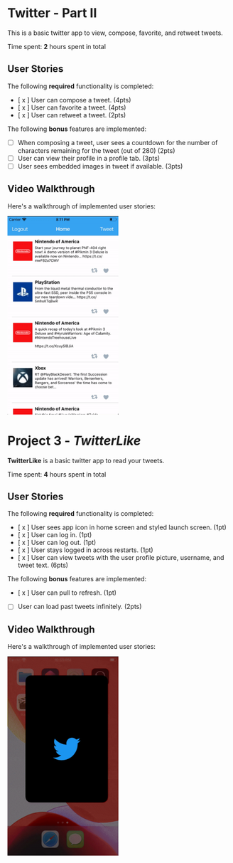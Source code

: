# Twitter - Part II

This is a basic twitter app to view, compose, favorite, and retweet tweets.

Time spent: **2** hours spent in total

## User Stories

The following **required** functionality is completed:

- [ x ] User can compose a tweet. (4pts)
- [ x ] User can favorite a tweet. (4pts)
- [ x ] User can retweet a tweet. (2pts)

The following **bonus** features are implemented:

- [ ] When composing a tweet, user sees a countdown for the number of characters remaining for the tweet (out of 280) (2pts)
- [ ] User can view their profile in a profile tab. (3pts)
- [ ] User sees embedded images in tweet if available. (3pts)

## Video Walkthrough

Here's a walkthrough of implemented user stories:

<img src='TwitterLike2.gif' title='Video Walkthrough' width=250 alt='Video Walkthrough' />

# Project 3 - *TwitterLike*

**TwitterLike** is a basic twitter app to read your tweets.

Time spent: **4** hours spent in total

## User Stories

The following **required** functionality is completed:

- [ x ] User sees app icon in home screen and styled launch screen. (1pt)
- [ x ] User can log in. (1pt)
- [ x ] User can log out. (1pt)
- [ x ] User stays logged in across restarts. (1pt)
- [ x ] User can view tweets with the user profile picture, username, and tweet text. (6pts)

The following **bonus** features are implemented:

- [ x ] User can pull to refresh. (1pt)
- [ ] User can load past tweets infinitely. (2pts)

## Video Walkthrough

Here's a walkthrough of implemented user stories:

<img src='twitterlikedemo.gif'  width=250 title='Video Walkthrough' width='' alt='Video Walkthrough' />

